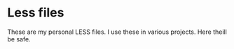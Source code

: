 # Less files
These are my personal LESS files. I use these in various projects. Here theill be safe.
